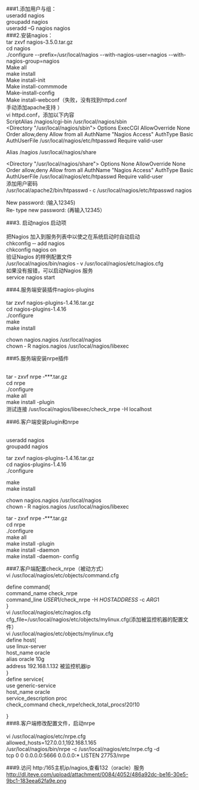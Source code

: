 ###1.添加用户与组：<br>
   useradd nagios<br>
   groupadd nagios<br>
   useradd –G nagios nagios<br>
###2.安装nagios：<br>
tar zxvf nagios-3.5.0.tar.gz<br>
cd nagios<br>
 ./configure --prefix=/usr/local/nagios --with-nagios-user=nagios --with-nagios-group=nagios<br>
Make all<br>
make install<br>
Make install-init<br>
Make install-commmode<br>
Make-install-config<br>
Make install-webconf（失败，没有找到httpd.conf<br>
手动添加apache支持  ）<br>
 vi httpd.conf，添加以下内容<br>
ScriptAlias /nagios/cgi-bin /usr/local/nagios/sbin<br>
<Directory "/usr/local/nagios/sbin">
    Options ExecCGI
    AllowOverride None
    Order allow,deny
    Allow from all
    AuthName "Nagios Access"
    AuthType Basic
    AuthUserFile /usr/local/nagios/etc/htpasswd
    Require valid-user
</Directory>
 
Alias /nagios /usr/local/nagios/share<br>
 
<Directory "/usr/local/nagios/share">
    Options None
    AllowOverride None
    Order allow,deny
    Allow from all
    AuthName "Nagios Access"
    AuthType Basic
    AuthUserFile /usr/local/nagios/etc/htpasswd
    Require valid-user
</Directory><br>
添加用户密码<br>
/usr/local/apache2/bin/htpasswd  ‐ c  /usr/local/nagios/etc/htpasswd  nagios <br>
 
New   password:  (输入12345)  <br>
Re‐ type   new   password:  (再输入12345）<br>
 
###3.  启动nagios  启动项<br><br>
把Nagios 加入到服务列表中以使之在系统启动时自动启动 <br>
chkconfig  ‐‐ add   nagios  <br>
chkconfig   nagios   on <br>
验证Nagios 的样例配置文件 <br>
/usr/local/nagios/bin/nagios  ‐ v  /usr/local/nagios/etc/nagios.cfg  <br>
如果没有报错，可以启动Nagios 服务 <br>
service   nagios   start  <br>
 
###4.服务端安装插件nagios-plugins<br><br>
tar zxvf nagios-plugins-1.4.16.tar.gz<br>
cd nagios-plugins-1.4.16<br>
./configure<br>
make <br>
make  install  <br>
 
chown   nagios.nagios  /usr/local/nagios  <br>
chown  ‐ R  nagios.nagios  /usr/local/nagios/libexec <br>
 
###5.服务端安装nrpe插件<br><br>
 
tar ‐ zxvf   nrpe ‐***.tar.gz  <br>
cd   nrpe <br>
./configure  <br>
make  all  <br>
make  install -plugin <br>
测试连接 /usr/local/nagios/libexec/check_nrpe -H localhost<br>
 
###6.客户端安装plugin和nrpe<br><br>
 
useradd nagios<br>
groupadd nagios<br>
 
 
tar zxvf nagios-plugins-1.4.16.tar.gz<br>
cd nagios-plugins-1.4.16<br>
./configure<br>
 
make <br>
make  install  <br>
 
chown   nagios.nagios  /usr/local/nagios  <br>
chown  ‐ R  nagios.nagios  /usr/local/nagios/libexec <br>
 
 
tar ‐ zxvf   nrpe ‐***.tar.gz  <br>
cd   nrpe <br>
./configure  <br>
make  all  <br>
make  install -plugin <br>
make  install -daemon  <br>
make  install -daemon- config<br>
 
###7.客户端配置check_nrpe（被动方式）<br>
vi /usr/local/nagios/etc/objects/command.cfg<br>
 
define command{<br>
        command_name check_nrpe<br>
        command_line $USER1$/check_nrpe -H $HOSTADDRESS$ -c $ARG1$<br>
        }<br>
vi /usr/local/nagios/etc/nagios.cfg<br>
cfg_file=/usr/local/nagios/etc/objects/mylinux.cfg(添加被监控机器的配置文件）<br>
vi /usr/local/nagios/etc/objects/mylinux.cfg<br>
define host{<br>
   use linux-server <br>
   host_name oracle<br>
   alias oracle 10g<br>
   address 192.168.1.132 被监控机器ip<br>
}<br>
define service{<br>
   use generic-service<br>
   host_name oracle<br>
   service_description proc<br>
   check_command check_nrpe!check_total_procs!20!10<br>
 
 
}<br>
###8.客户端修改配置文件，启动nrpe<br><br>
vi /usr/local/nagios/etc/nrpe.cfg<br>
allowed_hosts=127.0.0.1,192.168.1.165<br>
/usr/local/nagios/bin/nrpe -c /usr/local/nagios/etc/nrpe.cfg -d<br>
tcp      0     0 0.0.0.0:5666            0.0.0.0:*               LISTEN      27753/nrpe<br>
 
###9.访问 http:/165主机ip/nagios,查看132（oracle）服务<br>
http://dl.iteye.com/upload/attachment/0084/4052/486a92dc-be16-30e5-9bc1-183eea62fa9e.png

